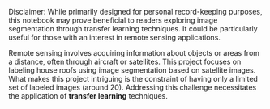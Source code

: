 Disclaimer: While primarily designed for personal record-keeping purposes, this notebook may prove beneficial to readers exploring image segmentation through transfer learning techniques. It could be particularly useful for those with an interest in remote sensing applications.


Remote sensing involves acquiring information about objects or areas from a distance, often through aircraft or satellites. This project focuses on labeling house roofs using image segmentation based on satellite images. What makes this project intriguing is the constraint of having only a limited set of labeled images (around 20). Addressing this challenge necessitates the application of **transfer learning** techniques.
